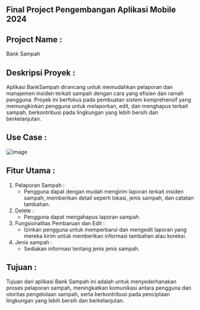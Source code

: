 ## Final Project Pengembangan Aplikasi Mobile 2024
## Project Name : 
Bank Sampah
## Deskripsi Proyek : 
Aplikasi BankSampah dirancang untuk memudahkan pelaporan dan manajemen insiden terkait sampah dengan cara yang efisien dan ramah pengguna. Proyek ini berfokus pada pembuatan sistem komprehensif yang memungkinkan pengguna untuk melaporkan, edit, dan menghapus terkait sampah, berkontribusi pada lingkungan yang lebih bersih dan berkelanjutan.
## Use Case : 
![image](https://github.com/wilberttgr/PAMBankSampah/assets/115100647/0877075f-df3c-443c-bf7f-458faded670d)
## Fitur Utama :
1. Pelaporan Sampah :
   - Pengguna dapat dengan mudah mengirim laporan terkait insiden sampah, memberikan detail seperti lokasi, jenis sampah, dan catatan tambahan.
2. Delete :
   - Pengguna dapat mengahapus laporan sampah
4. Fungsionalitas Pembaruan dan Edit :
   - Izinkan pengguna untuk memperbarui dan mengedit laporan yang mereka kirim untuk memberikan informasi tambahan atau koreksi.
5. Jenis sampah :
   - Sediakan informasi tentang jenis jenis sampah.
## Tujuan :
Tujuan dari aplikasi Bank Sampah ini adalah untuk menyederhanakan proses pelaporan sampah, meningkatkan komunikasi antara pengguna dan otoritas pengelolaan sampah, serta berkontribusi pada penciptaan lingkungan yang lebih bersih dan berkelanjutan. 
